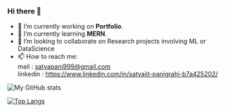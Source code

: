 ### Hi there 👋


- 🔭 I’m currently working on **Portfolio**.
- 🌱 I’m currently learning **MERN**.
- 👯 I’m looking to collaborate on Research projects involving ML or DataScience
- 📫 How to reach me: </br> mail    : satyapani999@gmail.com <br/>
                       linkedin      : https://www.linkedin.com/in/satyajit-panigrahi-b7a425202/ 
                       
                       
                       
![My GitHub stats](https://github-readme-stats.vercel.app/api?username=Satyajit99p&show_icons=true&theme=dark)

[![Top Langs](https://github-readme-stats.vercel.app/api/top-langs/?username=Satyajit99p&theme=dark)](https://github.com/Satyajit99p/github-readme-stats)

                      


